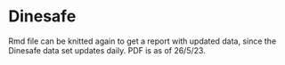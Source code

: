 # Dinesafe

Rmd file can be knitted again to get a report with updated data, since the Dinesafe data set updates daily. PDF is as of 26/5/23.
